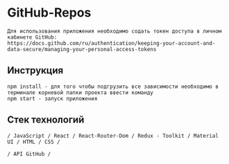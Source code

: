 # GitHub-Repos

    Для использования приложения необходимо содать токен доступа в личном кабинете GitHub:
    https://docs.github.com/ru/authentication/keeping-your-account-and-data-secure/managing-your-personal-access-tokens

## Инструкция

    npm install - для того чтобы подгрузить все зависимости необходимо в терминале корневой папки проекта ввести команду
    npm start - запуск приложения 

## Стек технологий

    / JavaScript / React / React-Router-Dom / Redux - Toolkit / Material UI / HTML / CSS /

    / API GitHub /
